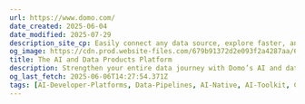 ```yaml
---
url: https://www.domo.com/
date_created: 2025-06-04
date_modified: 2025-07-29
description_site_cp: Easily connect any data source, explore faster, and build data products that drive action—powered by AI.
og_image: https://cdn.prod.website-files.com/679b91372d2e093f2a4287aa/67d9796865de4f215384d6a6_domo-home-og-march-2025.png
title: The AI and Data Products Platform
description: Strengthen your entire data journey with Domo’s AI and data products. Connect and move data from any source, prepare and expand data access for exploration, and accelerate business-critical insights.
og_last_fetch: 2025-06-06T14:27:54.371Z
tags: [AI-Developer-Platforms, Data-Pipelines, AI-Native, AI-Toolkit, Check-It-Out]
---
```


